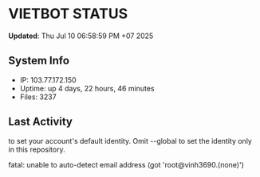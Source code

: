 # VIETBOT STATUS
**Updated**: Thu Jul 10 06:58:59 PM +07 2025

## System Info
- IP: 103.77.172.150
- Uptime: up 4 days, 22 hours, 46 minutes
- Files: 3237

## Last Activity

to set your account's default identity.
Omit --global to set the identity only in this repository.

fatal: unable to auto-detect email address (got 'root@vinh3690.(none)')

